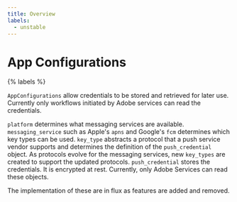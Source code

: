 ```yaml
---
title: Overview
labels:
  - unstable
---
```


# App Configurations

{% labels %}

`AppConfigurations` allow credentials to be stored and retrieved for later use. Currently only workflows initiated by Adobe services can read the credentials.

`platform` determines what messaging services are available.
`messaging_service` such as Apple's `apns` and Google's `fcm` determines which key types can be used.
`key_type` abstracts a protocol that a push service vendor supports and determines the definition of the `push_credential` object. As protocols evolve for the messaging services, new `key_types` are created to support the updated protocols.
`push_credential` stores the credentials. It is encrypted at rest. Currently, only Adobe Services can read these objects.

The implementation of these are in flux as features are added and removed.
